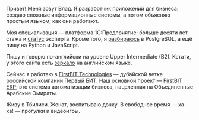 ﻿Привет! Меня зовут Влад. Я разработчик приложений для бизнеса: создаю сложные информационные системы, а потом объясняю простым языком, как они работают.

Моя специализация — платформа 1С:Предприятие: больше десяти лет стажа и [статус](https://1c.ru/check-certificate/printcopy/620c93bd-caf8-11db-b9de-000e0c2f31ac/70322/c995e35d-10a2-11df-a6c6-001a6411168a) эксперта. Кроме того, я [разбираюсь](https://postgrespro.ru/education/cert/check?#752094d4-1ef5-4f74-b2ca-ef90b05cc937) в PostgreSQL, а ещё пишу на Python и JavaScript.

Пишу и говорю по-английски на уровне Upper Intermediate (B2). Кстати, у этого сайта есть [зеркало](https://kostyanetsky.me) на английском языке.

Сейчас я работаю в [FirstBIT Technologies](https://firstbit.ae) — дубайской ветке российской компании Первый БИТ. Наш основной проект — [FirstBIT ERP](https://firstbit.ae/products/erp-dubai/financial_management/); это система автоматизации бизнеса, нацеленная на Объединённые Арабские Эмираты.

Живу в Тбилиси. Женат, воспитываю дочку. В свободное время — ха-ха! — прогулки и видеоигры.